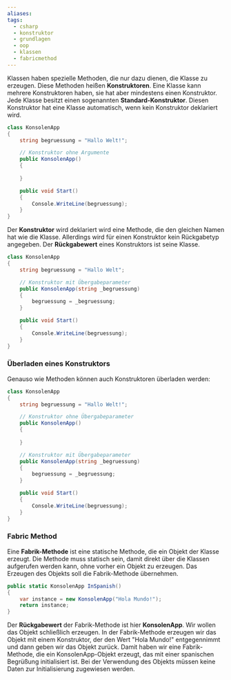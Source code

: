 ```yaml
---
aliases: 
tags:
  - csharp
  - konstruktor
  - grundlagen
  - oop
  - klassen
  - fabricmethod
---
```


Klassen haben spezielle Methoden, die nur dazu dienen, die Klasse zu erzeugen. Diese Methoden heißen **Konstruktoren**. Eine Klasse kann mehrere Konstruktoren haben, sie hat aber mindestens einen Konstruktor. Jede Klasse besitzt einen sogenannten **Standard-Konstruktor**. Diesen Konstruktor hat eine Klasse automatisch, wenn kein Konstruktor deklariert wird. 

```csharp
class KonsolenApp
{
	string begruessung = "Hallo Welt!";

	// Konstruktor ohne Argumente
	public KonsolenApp()
	{
		
	}

	public void Start()
	{
		Console.WriteLine(begruessung);
	}
}
```


Der **Konstruktor** wird deklariert wird eine Methode, die den gleichen Namen hat wie die Klasse. Allerdings wird für einen Konstruktor kein Rückgabetyp angegeben. Der **Rückgabewert** eines Konstruktors ist seine Klasse.

```csharp
class KonsolenApp
{
	string begruessung = "Hallo Welt";

	// Konstruktor mit Übergabeparameter
	public KonsolenApp(string _begruessung)
	{
		begruessung = _begruessung;
	}

	public void Start()
	{
		Console.WriteLine(begruessung);
	}
}
```


### Überladen eines Konstruktors

Genauso wie Methoden können auch Konstruktoren überladen werden:

```csharp
class KonsolenApp
{
	string begruessung = "Hallo Welt!";

	// Konstruktor ohne Übergabeparameter
	public KonsolenApp()
	{
	
	}

	// Konstruktor mit Übergabeparameter
	public KonsolenApp(string _begruessung)
	{
		begruessung = _begruessung;
	}

	public void Start()
	{
		Console.WriteLine(begruessung);
	}
}
```


### Fabric Method

Eine **Fabrik-Methode** ist eine statische Methode, die ein Objekt der Klasse erzeugt. Die Methode muss statisch sein, damit direkt über die Klassen aufgerufen werden kann, ohne vorher ein Objekt zu erzeugen. Das Erzeugen des Objekts soll die Fabrik-Methode übernehmen.

```csharp
public static KonsolenApp InSpanish()
{
	var instance = new KonsolenApp("Hola Mundo!");
	return instance;	
}
```

Der **Rückgabewert** der Fabrik-Methode ist hier **KonsolenApp**. Wir wollen das Objekt schließlich erzeugen. In der Fabrik-Methode erzeugen wir das Objekt mit einem Konstruktor, der den Wert "Hola Mundo!" entgegennimmt und dann geben wir das Objekt zurück. Damit haben wir eine Fabrik-Methode, die ein KonsolenApp-Objekt erzeugt, das mit einer spanischen Begrüßung initialisiert ist. Bei der Verwendung des Objekts müssen keine Daten zur Initialisierung zugewiesen werden.  

